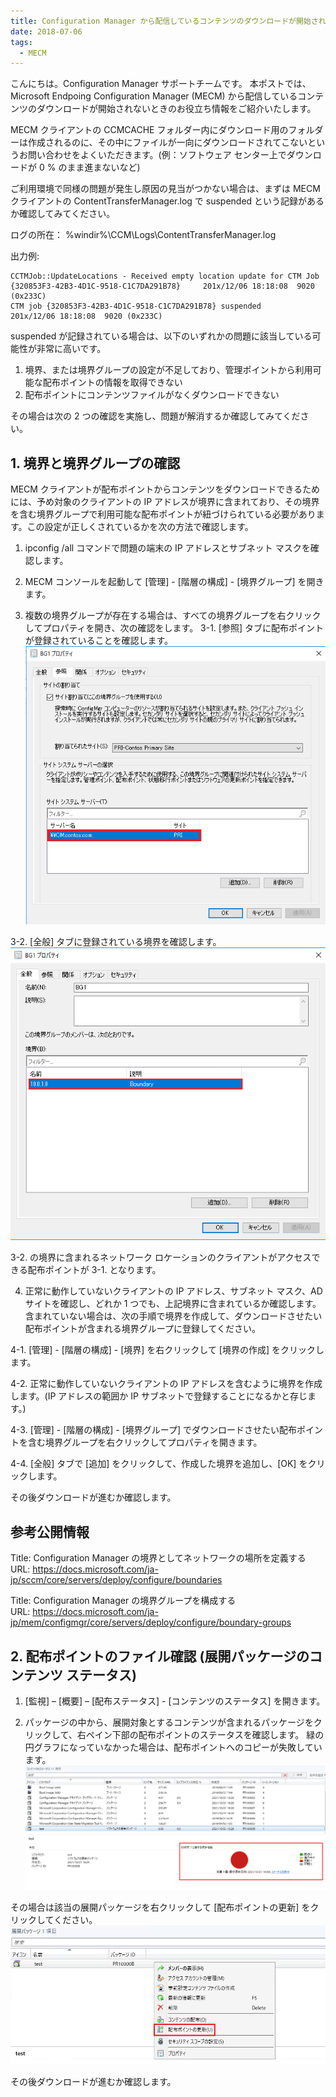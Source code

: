 ```yaml
---
title: Configuration Manager から配信しているコンテンツのダウンロードが開始されない
date: 2018-07-06
tags:
  - MECM
---
```


こんにちは。Configuration Manager サポートチームです。
本ポストでは、Microsoft Endpoing Configuration Manager (MECM) から配信しているコンテンツのダウンロードが開始されないときのお役立ち情報をご紹介いたします。

MECM クライアントの CCMCACHE フォルダー内にダウンロード用のフォルダーは作成されるのに、その中にファイルが一向にダウンロードされてこないというお問い合わせをよくいただきます。(例：ソフトウェア センター上でダウンロードが 0 % のまま進まないなど)

ご利用環境で同様の問題が発生し原因の見当がつかない場合は、まずは MECM クライアントの ContentTransferManager.log で suspended という記録があるか確認してみてください。

ログの所在：
%windir%\CCM\Logs\ContentTransferManager.log

出力例:
```
CCTMJob::UpdateLocations - Received empty location update for CTM Job {320853F3-42B3-4D1C-9518-C1C7DA291B78}     201x/12/06 18:18:08  9020 (0x233C)
CTM job {320853F3-42B3-4D1C-9518-C1C7DA291B78} suspended       201x/12/06 18:18:08  9020 (0x233C)
```

suspended が記録されている場合は、以下のいずれかの問題に該当している可能性が非常に高いです。

1. 境界、または境界グループの設定が不足しており、管理ポイントから利用可能な配布ポイントの情報を取得できない
2. 配布ポイントにコンテンツファイルがなくダウンロードできない

その場合は次の 2 つの確認を実施し、問題が解消するか確認してみてください。  


## 1. 境界と境界グループの確認
MECM クライアントが配布ポイントからコンテンツをダウンロードできるためには、予め対象のクライアントの IP アドレスが境界に含まれており、その境界を含む境界グループで利用可能な配布ポイントが紐づけられている必要があります。この設定が正しくされているかを次の方法で確認します。

1. ipconfig /all コマンドで問題の端末の IP アドレスとサブネット マスクを確認します。

2. MECM コンソールを起動して [管理] - [階層の構成] - [境界グループ] を開きます。

3. 複数の境界グループが存在する場合は、すべての境界グループを右クリックしてプロパティを開き、次の確認をします。
3-1. [参照] タブに配布ポイントが登録されていることを確認します。  
![](./20180706_02/20180706_02_01.png)

3-2. [全般] タブに登録されている境界を確認します。  
![](./20180706_02/20180706_02_02.png)

3-2. の境界に含まれるネットワーク ロケーションのクライアントがアクセスできる配布ポイントが 3-1. となります。

4. 正常に動作していないクライアントの IP アドレス、サブネット マスク、AD サイトを確認し、どれか 1 つでも、上記境界に含まれているか確認します。含まれていない場合は、次の手順で境界を作成して、ダウンロードさせたい配布ポイントが含まれる境界グループに登録してください。

4-1. [管理] - [階層の構成] - [境界] を右クリックして [境界の作成] をクリックします。

4-2. 正常に動作していないクライアントの IP アドレスを含むように境界を作成します。(IP アドレスの範囲か IP サブネットで登録することになるかと存じます。)

4-3. [管理] - [階層の構成] - [境界グループ] でダウンロードさせたい配布ポイントを含む境界グループを右クリックしてプロパティを開きます。

4-4. [全般] タブで [追加] をクリックして、作成した境界を追加し、[OK] をクリックします。

その後ダウンロードが進むか確認します。

## 参考公開情報
Title: Configuration Manager の境界としてネットワークの場所を定義する  
URL: https://docs.microsoft.com/ja-jp/sccm/core/servers/deploy/configure/boundaries

Title: Configuration Manager の境界グループを構成する  
URL: https://docs.microsoft.com/ja-jp/mem/configmgr/core/servers/deploy/configure/boundary-groups

## 2. 配布ポイントのファイル確認 (展開パッケージのコンテンツ ステータス)

1. [監視] – [概要] – [配布ステータス] - [コンテンツのステータス] を開きます。

2. パッケージの中から、展開対象とするコンテンツが含まれるパッケージをクリックして、右ペイン下部の配布ポイントのステータスを確認します。
緑の円グラフになっていなかった場合は、配布ポイントへのコピーが失敗しています。  
![](./20180706_02/20180706_02_03.png)

その場合は該当の展開パッケージを右クリックして [配布ポイントの更新] をクリックしてください。  
![](./20180706_02/20180706_02_04.png)

その後ダウンロードが進むか確認します。

